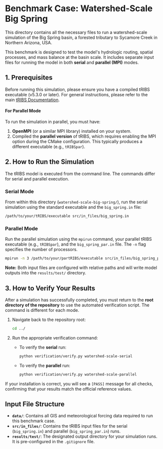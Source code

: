 # Benchmark Case: Watershed-Scale Big Spring

This directory contains all the necessary files to run a watershed-scale simulation of the Big Spring basin, a forested tributary to Sycamore Creek in Northern Arizona, USA.

This benchmark is designed to test the model's hydrologic routing, spatial processes, and mass balance at the basin scale. It includes separate input files for running the model in both **serial** and **parallel (MPI)** modes.

## 1. Prerequisites

Before running this simulation, please ensure you have a compiled tRIBS executable (v5.3.0 or later). For general instructions, please refer to the main [tRIBS Documentation](https://tribshms.readthedocs.io/en/latest/).

#### For Parallel Mode

To run the simulation in parallel, you must have:
1.  **OpenMPI** (or a similar MPI library) installed on your system.
2.  Compiled the **parallel version** of tRIBS, which requires enabling the MPI option during the CMake configuration. This typically produces a different executable (e.g., `tRIBSpar`).

## 2. How to Run the Simulation

The tRIBS model is executed from the command line. The commands differ for serial and parallel execution.

### Serial Mode

From within this directory (`watershed-scale-big-spring/`), run the serial simulation using the standard executable and the `big_spring.in` file:

```bash
/path/to/your/tRIBS/executable src/in_files/big_spring.in
```

### Parallel Mode

Run the parallel simulation using the `mpirun` command, your parallel tRIBS executable (e.g., `tRIBSpar`), and the `big_spring_par.in` file. The `-n` flag specifies the number of processors.

```bash
mpirun -n 3 /path/to/your/partRIBS/executable src/in_files/big_spring_par.in
```
**Note:** Both input files are configured with relative paths and will write model outputs into the `results/test/` directory.

## 3. How to Verify Your Results

After a simulation has successfully completed, you must return to the **root directory of the repository** to use the automated verification script. The command is different for each mode.

1.  Navigate back to the repository root:
    ```bash
    cd ../
    ```

2.  Run the appropriate verification command:

    *   To verify the **serial** run:
        ```bash
        python verification/verify.py watershed-scale-serial
        ```

    *   To verify the **parallel** run:
        ```bash
        python verification/verify.py watershed-scale-parallel
        ```

If your installation is correct, you will see a `[PASS]` message for all checks, confirming that your results match the official reference values.

## Input File Structure

*   **`data/`**: Contains all GIS and meteorological forcing data required to run this benchmark case.
*   **`src/in_files/`**: Contains the tRIBS input files for the serial (`big_spring.in`) and parallel (`big_spring_par.in`) runs.
*   **`results/test/`**: The designated output directory for your simulation runs. It is pre-configured in the `.gitignore` file.
